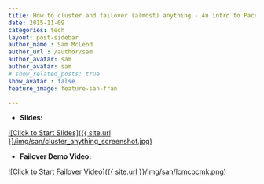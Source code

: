 ```yaml
---
title: How to cluster and failover (almost) anything - An intro to Pacemaker and Corosync
date: 2015-11-09
categories: tech
layout: post-sidebar
author_name : Sam McLeod
author_url : /author/sam
author_avatar: sam
author_avatar: sam
# show_related_posts: true
show_avatar : false
feature_image: feature-san-fran

---
```


- **Slides:**

[![Click to Start Slides]({{ site.url }}/img/san/cluster_anything_screenshot.jpg)](https://www.dropbox.com/s/n3g3nk9kp6q54h8/cluster_anything.pdf?dl=0)

- **Failover Demo Video:**

[![Click to Start Failover Video]({{ site.url }}/img/san/lcmcpcmk.png)](https://vimeo.com/sammcj/review/133110890/6f4900c090)
